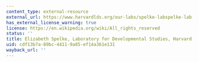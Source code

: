 ```yaml
---
content_type: external-resource
external_url: https://www.harvardlds.org/our-labs/spelke-labspelke-lab-members/elizabeth-spelke/
has_external_license_warning: true
license: https://en.wikipedia.org/wiki/All_rights_reserved
status: ''
title: Elizabeth Spelke, Laboratory for Developmental Studies, Harvard
uid: cdf13b7a-89bc-4411-9a85-ef14a361e131
wayback_url: ''
---
```

